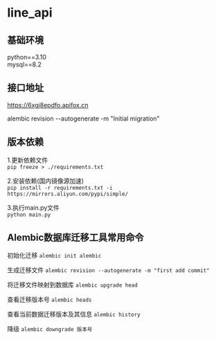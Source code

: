 # line_api

## 基础环境
python==3.10  
mysql==8.2

## 接口地址  
https://6xgj8epdfo.apifox.cn


alembic revision --autogenerate -m "Initial migration"

## 版本依赖
1.更新依赖文件  
`pip freeze > ./requirements.txt`

2.安装依赖(国内镜像源加速)  
`pip install -r requirements.txt -i https://mirrors.aliyun.com/pypi/simple/`

3.执行main.py文件  
`python main.py`

## Alembic数据库迁移工具常用命令
初始化迁移
`alembic init alembic`

生成迁移文件
`alembic revision --autogenerate -m "first add commit"`

将迁移文件映射到数据库
`alembic upgrade head`

查看迁移版本号
`alembic heads`

查看当前数据迁移版本及其信息
`alembic history`

降级
`alembic downgrade 版本号`